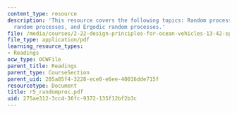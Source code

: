 ```yaml
---
content_type: resource
description: 'This resource covers the following topics: Random processes, stationary
  random processes, and Ergodic random processes.'
file: /media/courses/2-22-design-principles-for-ocean-vehicles-13-42-spring-2005/275ae3123cc436fc9372135f12bf2b3c_r5_randomproc.pdf
file_type: application/pdf
learning_resource_types:
- Readings
ocw_type: OCWFile
parent_title: Readings
parent_type: CourseSection
parent_uid: 205a85f4-3228-ece0-e6ee-40016dde715f
resourcetype: Document
title: r5_randomproc.pdf
uid: 275ae312-3cc4-36fc-9372-135f12bf2b3c
---
```

